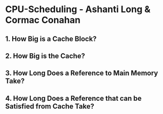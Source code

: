 # **CPU-Scheduling - Ashanti Long & Cormac Conahan**

## **1. How Big is a Cache Block?**

## **2. How Big is the Cache?**

## **3. How Long Does a Reference to Main Memory Take?**

## **4. How Long Does a Reference that can be Satisfied from Cache Take?**
